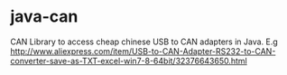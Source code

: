 # java-can
CAN Library to access cheap chinese USB to CAN adapters in Java. E.g http://www.aliexpress.com/item/USB-to-CAN-Adapter-RS232-to-CAN-converter-save-as-TXT-excel-win7-8-64bit/32376643650.html 
